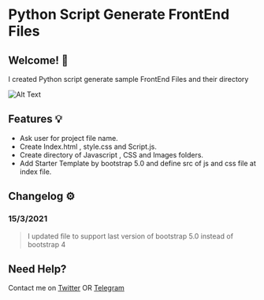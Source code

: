 # Python Script Generate FrontEnd Files

## Welcome! 👋
I created Python script generate sample FrontEnd Files and their directory 

![Alt Text](https://github.com/YoussefMohamed2k19/Python-Script-Generate-FrontEnd-Files/blob/master/Record.gif)

## Features 💡
* Ask user for project file name.
* Create Index.html , style.css and Script.js.
* Create directory of Javascript , CSS and Images folders.
* Add Starter Template by bootstrap 5.0 and define src of js and css file at index file.

## Changelog ⚙️ 

### 15/3/2021
> I updated file to support last version of bootstrap 5.0 instead of bootstrap 4

## Need Help?
Contact me on [Twitter](https://twitter.com/Youssefmohame_d) OR [Telegram](https://t.me/Youssefmohame_d)
